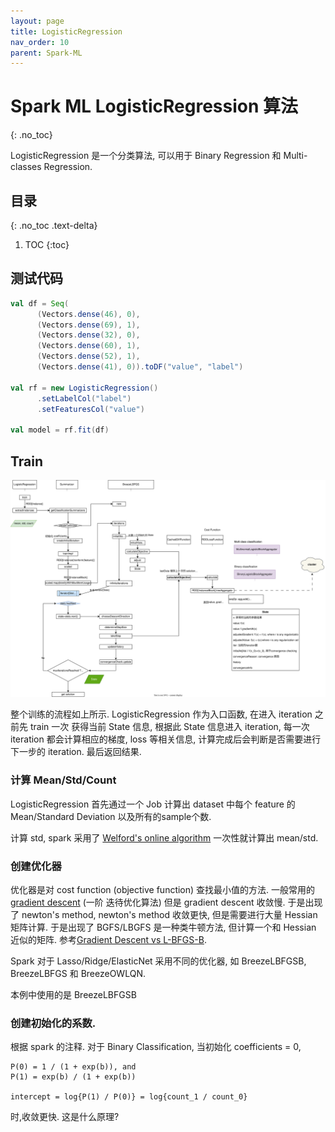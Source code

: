 ```yaml
---
layout: page
title: LogisticRegression
nav_order: 10
parent: Spark-ML
---
```


# Spark ML LogisticRegression 算法
{: .no_toc}

LogisticRegression 是一个分类算法, 可以用于 Binary Regression 和 Multi-classes Regression.

## 目录
{: .no_toc .text-delta}

1. TOC
{:toc}

## 测试代码

``` scala
val df = Seq(
      (Vectors.dense(46), 0),
      (Vectors.dense(69), 1),
      (Vectors.dense(32), 0),
      (Vectors.dense(60), 1),
      (Vectors.dense(52), 1),
      (Vectors.dense(41), 0)).toDF("value", "label")

val rf = new LogisticRegression()
      .setLabelCol("label")
      .setFeaturesCol("value")

val model = rf.fit(df)
```

## Train

![lr-train](/docs/spark-ml/logistic-regression/logistic_regression-flow.drawio.svg)

整个训练的流程如上所示. LogisticRegression 作为入口函数, 在进入 iteration 之前先 train 一次
获得当前 State 信息, 根据此 State 信息进入 iteration,  每一次 iteration 都会计算相应的梯度, loss
等相关信息, 计算完成后会判断是否需要进行下一步的 iteration. 最后返回结果.

### 计算 Mean/Std/Count

LogisticRegression 首先通过一个 Job 计算出 dataset 中每个 feature 的  Mean/Standard Deviation 以及所有的sample个数.

计算 std, spark 采用了 [Welford's online algorithm](https://en.m.wikipedia.org/wiki/Algorithms_for_calculating_variance)
一次性就计算出 mean/std.

### 创建优化器

优化器是对 cost function (objective function) 查找最小值的方法. 一般常用的 [gradient descent](https://en.wikipedia.org/wiki/Gradient_descent) (一阶
迭待优化算法) 但是 gradient descent 收敛慢. 于是出现了 newton's method, newton's method 收敛更快, 
但是需要进行大量 Hessian 矩阵计算. 于是出现了 BGFS/LBGFS 是一种类牛顿方法, 但计算一个和 Hessian 近似的矩阵. 参考[Gradient Descent vs L-BFGS-B](https://gbhat.com/machine_learning/sgd_vs_lbfgsb.html).

Spark 对于 Lasso/Ridge/ElasticNet 采用不同的优化器, 如 BreezeLBFGSB, BreezeLBFGS 和 BreezeOWLQN.

本例中使用的是 BreezeLBFGSB

### 创建初始化的系数.

根据 spark 的注释. 对于 Binary Classification, 当初始化 coefficients = 0, 

``` 
P(0) = 1 / (1 + exp(b)), and
P(1) = exp(b) / (1 + exp(b))

intercept = log{P(1) / P(0)} = log{count_1 / count_0}
```

时,收敛更快. 这是什么原理?